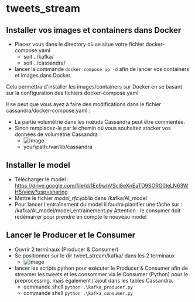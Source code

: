 # tweets_stream

## Installer vos images et containers dans Docker

- Placez vous dans le directory où se situe votre fichier docker-compose.yaml
  - soit ../kafka/
  - soit ../cassandra/
- lancer la commande `docker compose up -d` afin de lancer vos containers et images dans Docker.

Cela permettra d'installer les images/containers sur Docker en se basant sur la configuration des fichiers docker-compose.yaml

Il se peut que vous ayez à faire des modifications dans le fichier cassandra/docker-compose.yaml :
- La partie volumétrie dans les nœuds Cassandra peut être commentée.
- Sinon remplacez-le par le chemin où vous souhaitez stocker vos données de volumétrie Cassandra
  - ![image](https://user-images.githubusercontent.com/75131876/231718502-5073938b-07c9-4420-a5d4-c89ee8e6effb.png)
  - your\path\:/var/lib/cassandra

## Installer le model
- Télécharger le model : https://drive.google.com/file/d/1Ee9whVScl8eXnEaTD9SORG0IeLN63WH5/view?usp=sharing
- Mettre le fichier *model_rfc.joblib* dans /kafka/AI_model
- Pour lancer l'entraînement du model il faudra planifier une tâche sur : /kafka/AI_model/model_entrainement.py
Attention : le consumer doit redémarrer pour prendre en compte le nouveau model
  
## Lancer le Producer et le Consumer

- Ouvrir 2 terminaux (Producer & Consumer)
- Se positionner sur le dir tweet_stream/kafka/ dans les 2 terminaux
  - ![image](https://user-images.githubusercontent.com/75131876/231719432-58d3ef1c-1310-4a47-b76e-ca957eba794f.png)
- lancer les scripts python pour exécuter le Producer & Consumer afin de streamer les tweets et les consommer via le Consumer (Python) pour le preprocessing, mais également l'ajout dans les tables Cassandra.
  - commande shell `python .\kafka_producer.py`
  - commande shell `python .\kafka_consumer.py`




